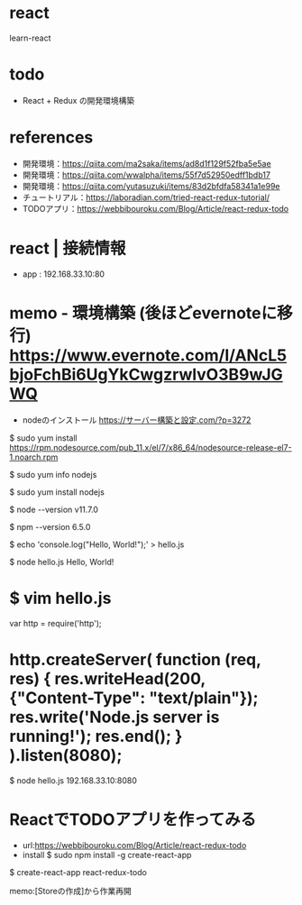 # react
learn-react

# todo
- React + Redux の開発環境構築

# references
- 開発環境：https://qiita.com/ma2saka/items/ad8d1f129f52fba5e5ae
- 開発環境：https://qiita.com/wwalpha/items/55f7d52950edff1bdb17
- 開発環境：https://qiita.com/yutasuzuki/items/83d2bfdfa58341a1e99e
- チュートリアル：https://laboradian.com/tried-react-redux-tutorial/
- TODOアプリ：https://webbibouroku.com/Blog/Article/react-redux-todo

# react | 接続情報
- app : 192.168.33.10:80

# memo - 環境構築 (後ほどevernoteに移行) https://www.evernote.com/l/ANcL5bjoFchBi6UgYkCwgzrwlvO3B9wJGWQ
- nodeのインストール
https://サーバー構築と設定.com/?p=3272

$ sudo yum install https://rpm.nodesource.com/pub_11.x/el/7/x86_64/nodesource-release-el7-1.noarch.rpm

$ sudo yum info nodejs

$ sudo yum install nodejs

$ node --version
v11.7.0

$ npm --version
6.5.0

$ echo 'console.log("Hello, World!");' > hello.js

$ node hello.js
Hello, World!

$ vim hello.js
===================
var http = require('http');

http.createServer(
  function (req, res) {
    res.writeHead(200, {"Content-Type": "text/plain"});
    res.write('Node.js server is running!');
    res.end();
  }
).listen(8080);
===================

$ node hello.js
192.168.33.10:8080

# ReactでTODOアプリを作ってみる
- url:https://webbibouroku.com/Blog/Article/react-redux-todo
- install
$ sudo npm install -g create-react-app

$ create-react-app react-redux-todo

memo:[Storeの作成]から作業再開

